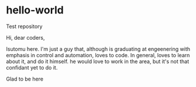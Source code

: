 # hello-world
Test repository

Hi, dear coders,

Isutomu here. I'm just a guy that, although is graduating at engeenering with emphasis in control and automation, loves to code.
In general, loves to learn about it, and do it himself. he would love to work in the area, but it's not that confidant yet to do it.

Glad to be here
